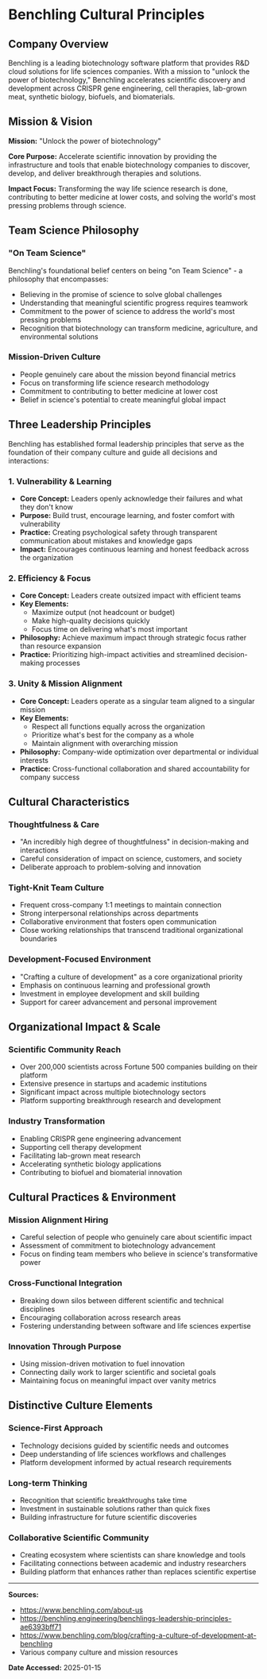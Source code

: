 # Benchling Cultural Principles

## Company Overview

Benchling is a leading biotechnology software platform that provides R&D cloud solutions for life sciences companies. With a mission to "unlock the power of biotechnology," Benchling accelerates scientific discovery and development across CRISPR gene engineering, cell therapies, lab-grown meat, synthetic biology, biofuels, and biomaterials.

## Mission & Vision

**Mission:** "Unlock the power of biotechnology"

**Core Purpose:** Accelerate scientific innovation by providing the infrastructure and tools that enable biotechnology companies to discover, develop, and deliver breakthrough therapies and solutions.

**Impact Focus:** Transforming the way life science research is done, contributing to better medicine at lower costs, and solving the world's most pressing problems through science.

## Team Science Philosophy

### **"On Team Science"**
Benchling's foundational belief centers on being "on Team Science" - a philosophy that encompasses:
- Believing in the promise of science to solve global challenges
- Understanding that meaningful scientific progress requires teamwork
- Commitment to the power of science to address the world's most pressing problems
- Recognition that biotechnology can transform medicine, agriculture, and environmental solutions

### **Mission-Driven Culture**
- People genuinely care about the mission beyond financial metrics
- Focus on transforming life science research methodology
- Commitment to contributing to better medicine at lower cost
- Belief in science's potential to create meaningful global impact

## Three Leadership Principles

Benchling has established formal leadership principles that serve as the foundation of their company culture and guide all decisions and interactions:

### 1. **Vulnerability & Learning**
- **Core Concept:** Leaders openly acknowledge their failures and what they don't know
- **Purpose:** Build trust, encourage learning, and foster comfort with vulnerability
- **Practice:** Creating psychological safety through transparent communication about mistakes and knowledge gaps
- **Impact:** Encourages continuous learning and honest feedback across the organization

### 2. **Efficiency & Focus**
- **Core Concept:** Leaders create outsized impact with efficient teams
- **Key Elements:**
  - Maximize output (not headcount or budget)
  - Make high-quality decisions quickly
  - Focus time on delivering what's most important
- **Philosophy:** Achieve maximum impact through strategic focus rather than resource expansion
- **Practice:** Prioritizing high-impact activities and streamlined decision-making processes

### 3. **Unity & Mission Alignment**
- **Core Concept:** Leaders operate as a singular team aligned to a singular mission
- **Key Elements:**
  - Respect all functions equally across the organization
  - Prioritize what's best for the company as a whole
  - Maintain alignment with overarching mission
- **Philosophy:** Company-wide optimization over departmental or individual interests
- **Practice:** Cross-functional collaboration and shared accountability for company success

## Cultural Characteristics

### **Thoughtfulness & Care**
- "An incredibly high degree of thoughtfulness" in decision-making and interactions
- Careful consideration of impact on science, customers, and society
- Deliberate approach to problem-solving and innovation

### **Tight-Knit Team Culture**
- Frequent cross-company 1:1 meetings to maintain connection
- Strong interpersonal relationships across departments
- Collaborative environment that fosters open communication
- Close working relationships that transcend traditional organizational boundaries

### **Development-Focused Environment**
- "Crafting a culture of development" as a core organizational priority
- Emphasis on continuous learning and professional growth
- Investment in employee development and skill building
- Support for career advancement and personal improvement

## Organizational Impact & Scale

### **Scientific Community Reach**
- Over 200,000 scientists across Fortune 500 companies building on their platform
- Extensive presence in startups and academic institutions
- Significant impact across multiple biotechnology sectors
- Platform supporting breakthrough research and development

### **Industry Transformation**
- Enabling CRISPR gene engineering advancement
- Supporting cell therapy development
- Facilitating lab-grown meat research
- Accelerating synthetic biology applications
- Contributing to biofuel and biomaterial innovation

## Cultural Practices & Environment

### **Mission Alignment Hiring**
- Careful selection of people who genuinely care about scientific impact
- Assessment of commitment to biotechnology advancement
- Focus on finding team members who believe in science's transformative power

### **Cross-Functional Integration**
- Breaking down silos between different scientific and technical disciplines
- Encouraging collaboration across research areas
- Fostering understanding between software and life sciences expertise

### **Innovation Through Purpose**
- Using mission-driven motivation to fuel innovation
- Connecting daily work to larger scientific and societal goals
- Maintaining focus on meaningful impact over vanity metrics

## Distinctive Culture Elements

### **Science-First Approach**
- Technology decisions guided by scientific needs and outcomes
- Deep understanding of life sciences workflows and challenges
- Platform development informed by actual research requirements

### **Long-term Thinking**
- Recognition that scientific breakthroughs take time
- Investment in sustainable solutions rather than quick fixes
- Building infrastructure for future scientific discoveries

### **Collaborative Scientific Community**
- Creating ecosystem where scientists can share knowledge and tools
- Facilitating connections between academic and industry researchers
- Building platform that enhances rather than replaces scientific expertise

---

**Sources:**
- https://www.benchling.com/about-us
- https://benchling.engineering/benchlings-leadership-principles-ae6393bff71
- https://www.benchling.com/blog/crafting-a-culture-of-development-at-benchling
- Various company culture and mission resources

**Date Accessed:** 2025-01-15